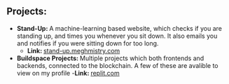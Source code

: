 ## Projects:

 - <b>Stand-Up: </b>A machine-learning based website, which checks if you are standing up, and times you whenever you sit down. It also emails you and notifies if you were sitting down for too long.
   - <b>Link: </b><a href="https://stand-up.meghmistry.com">stand-up.meghmistry.com</a>
 - <b>Buildspace Projects: </b>Multiple projects which both frontends and backends, connected to the blockchain. A few of these are avalible to view on my profile
   -<b>Link: </b><a href="https://replit.com/@MeghMistry">replit.com</a>
